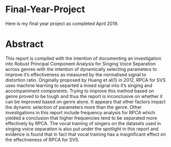# Final-Year-Project

Here is my final year project as completed April 2019. 

# Abstract 

This report is compiled with the intention of documenting an investigation into Robust Principal
Component Analysis for Singing Voice Separation across genres with the intention of
dynamically selecting parameters to improve it’s effectiveness as measured by the normalised
signal to distortion ratio.
Originally proposed by Huang et al(1) in 2012, RPCA for SVS uses machine learning to
separted a mixed signal into it’s singing and accompaniment components. Trying to improve
this method based on genre proved to be tough and thus the report is inconclusive on whether
it can be improved based on genre alone. It appears that other factors impact the dynamic
selection of parameters more than the genre.
Other investigations in this report include frequency analysis for RPCA which yielded a conclusion
that higher frequencies tend to be separated more effectively by RPCA.
The vocal training of singers on the datasets used in singing voice separation is also put
under the spotlight in this report and evidence is found that in fact that vocal training has a
insignificant effect on the effectiveness of RPCA for SVS.
